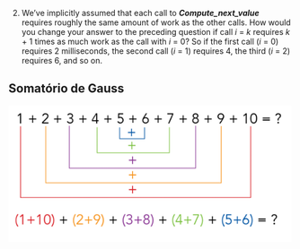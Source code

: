 2. We’ve implicitly assumed that each call to **_Compute_next_value_** requires roughly the same amount of work as the other calls. How would you change your answer to the preceding question if call _i_ = _k_ requires _k_ + 1 times as much work as the call with _i_ = 0? So if the first call (_i_ = 0) requires 2 milliseconds, the second call (_i_ = 1) requires 4, the third (_i_ = 2) requires 6, and so on.


## Somatório de Gauss
![Somatório de Gauss](gauss_summation_1.png)


